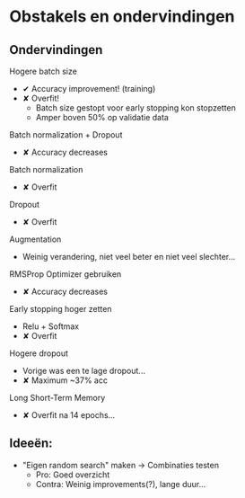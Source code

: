 # Obstakels en ondervindingen

## Ondervindingen
Hogere batch size  
* ✔ Accuracy improvement! (training)
* ✘ Overfit! 
	* Batch size gestopt voor early stopping kon stopzetten
	* Amper boven 50% op validatie data

Batch normalization + Dropout
 * ✘ Accuracy decreases

Batch normalization
 * ✘ Overfit

Dropout
 * ✘ Overfit

Augmentation
 * Weinig verandering, niet veel beter en niet veel slechter...

RMSProp Optimizer gebruiken
* ✘ Accuracy decreases

Early stopping hoger zetten
* Relu + Softmax
* ✘ Overfit

Hogere dropout
* Vorige was een te lage dropout...
* ✘ Maximum ~37% acc

Long Short-Term Memory
* ✘ Overfit na 14 epochs...

## Ideeën:
* "Eigen random search" maken -> Combinaties testen
	* Pro: Goed overzicht
	* Contra: Weinig improvements(?), lange duur...
